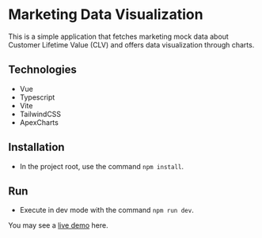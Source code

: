 # Marketing Data Visualization

This is a simple application that fetches marketing mock data about Customer Lifetime Value (CLV) and offers data visualization through charts.

## Technologies
- Vue
- Typescript
- Vite
- TailwindCSS
- ApexCharts

## Installation
- In the project root, use the command `npm install`.

##  Run
- Execute in dev mode with the command `npm run dev`.

You may see a [live demo](https://marketing-data-visualization.vercel.app/) here.